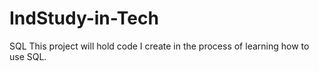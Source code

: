 # IndStudy-in-Tech
SQL
This project will hold code I create in the process of learning how to use SQL.
